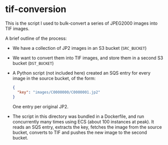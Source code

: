 # tif-conversion

This is the script I used to bulk-convert a series of JPEG2000 images into TIF images.

A brief outline of the process:

*   We have a collection of JP2 images in an S3 bucket (`SRC_BUCKET`)

*   We want to convert them into TIF images, and store them in a second S3 bucket (`DST_BUCKET`)

*   A Python script (not included here) created an SQS entry for every image in the source bucket, of the form:

    ```json
    {
      "key": "images/C0000000/C0000001.jp2"
    }
    ```

    One entry per original JP2.

*   The script in this directory was bundled in a Dockerfile, and run concurrently many times using ECS (about 100 instances at peak).
    It reads an SQS entry, extracts the key, fetches the image from the source bucket, converts to TIF and pushes the new image to the second bucket.
